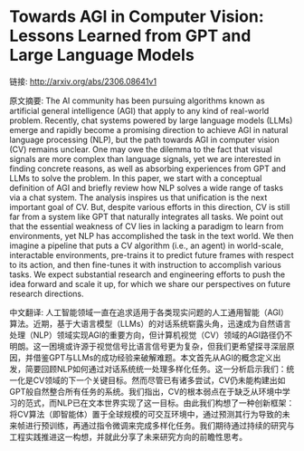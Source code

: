 # Towards AGI in Computer Vision: Lessons Learned from GPT and Large Language Models

链接: http://arxiv.org/abs/2306.08641v1

原文摘要:
The AI community has been pursuing algorithms known as artificial general
intelligence (AGI) that apply to any kind of real-world problem. Recently, chat
systems powered by large language models (LLMs) emerge and rapidly become a
promising direction to achieve AGI in natural language processing (NLP), but
the path towards AGI in computer vision (CV) remains unclear. One may owe the
dilemma to the fact that visual signals are more complex than language signals,
yet we are interested in finding concrete reasons, as well as absorbing
experiences from GPT and LLMs to solve the problem. In this paper, we start
with a conceptual definition of AGI and briefly review how NLP solves a wide
range of tasks via a chat system. The analysis inspires us that unification is
the next important goal of CV. But, despite various efforts in this direction,
CV is still far from a system like GPT that naturally integrates all tasks. We
point out that the essential weakness of CV lies in lacking a paradigm to learn
from environments, yet NLP has accomplished the task in the text world. We then
imagine a pipeline that puts a CV algorithm (i.e., an agent) in world-scale,
interactable environments, pre-trains it to predict future frames with respect
to its action, and then fine-tunes it with instruction to accomplish various
tasks. We expect substantial research and engineering efforts to push the idea
forward and scale it up, for which we share our perspectives on future research
directions.

中文翻译:
人工智能领域一直在追求适用于各类现实问题的人工通用智能（AGI）算法。近期，基于大语言模型（LLMs）的对话系统崭露头角，迅速成为自然语言处理（NLP）领域实现AGI的重要方向，但计算机视觉（CV）领域的AGI路径仍不明朗。这一困境或许源于视觉信号比语言信号更为复杂，但我们更希望探寻深层原因，并借鉴GPT与LLMs的成功经验来破解难题。本文首先从AGI的概念定义出发，简要回顾NLP如何通过对话系统统一处理多样化任务。这一分析启示我们：统一化是CV领域的下一个关键目标。然而尽管已有诸多尝试，CV仍未能构建出如GPT般自然整合所有任务的系统。我们指出，CV的根本弱点在于缺乏从环境中学习的范式，而NLP已在文本世界实现了这一目标。由此我们构想了一种创新框架：将CV算法（即智能体）置于全球规模的可交互环境中，通过预测其行为导致的未来帧进行预训练，再通过指令微调来完成多样化任务。我们期待通过持续的研究与工程实践推进这一构想，并就此分享了未来研究方向的前瞻性思考。
